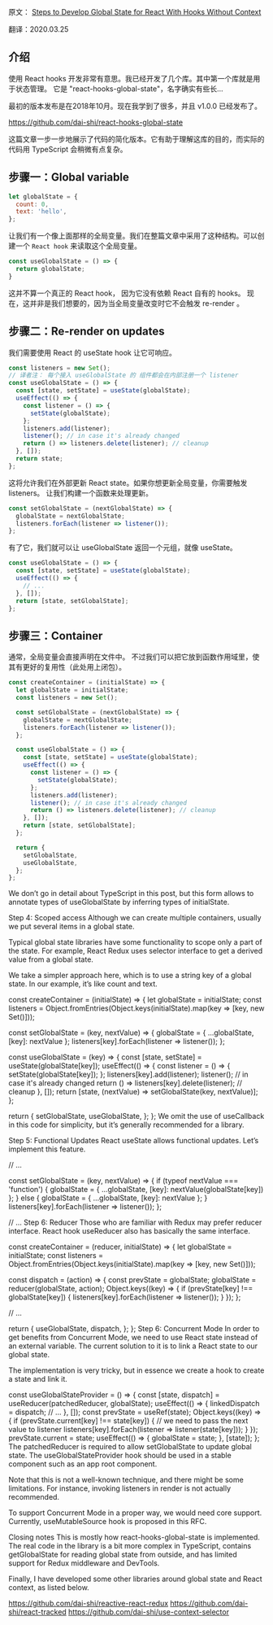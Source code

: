 原文： [Steps to Develop Global State for React With Hooks Without Context](https://blog.axlight.com/posts/steps-to-develop-global-state-for-react/)

翻译：2020.03.25

## 介绍
使用 React hooks 开发非常有意思。我已经开发了几个库。其中第一个库就是用于状态管理。 它是 "react-hooks-global-state"，名字确实有些长...

最初的版本发布是在2018年10月。现在我学到了很多，并且 v1.0.0 已经发布了。

https://github.com/dai-shi/react-hooks-global-state

这篇文章一步一步地展示了代码的简化版本。它有助于理解这库的目的，而实际的代码用 TypeScript 会稍微有点复杂。

## 步骤一：Global variable
```js
let globalState = {
  count: 0,
  text: 'hello',
};
```

让我们有一个像上面那样的全局变量。我们在整篇文章中采用了这种结构。可以创建一个 `React hook` 来读取这个全局变量。

```js
const useGlobalState = () => {
  return globalState;
}
```

这并不算一个真正的 React hook， 因为它没有依赖 React 自有的 hooks。
现在，这并非是我们想要的，因为当全局变量改变时它不会触发 re-render 。


## 步骤二：Re-render on updates

我们需要使用 React 的 useState hook 让它可响应。

```js
const listeners = new Set();
// 译者注： 每个接入 useGlobalState 的 组件都会在内部注册一个 listener
const useGlobalState = () => {
  const [state, setState] = useState(globalState);
  useEffect(() => {
    const listener = () => {
      setState(globalState);
    };
    listeners.add(listener);
    listener(); // in case it's already changed
    return () => listeners.delete(listener); // cleanup
  }, []);
  return state;
};
```

这将允许我们在外部更新 React state。如果你想更新全局变量，你需要触发 listeners。 让我们构建一个函数来处理更新。

```js
const setGlobalState = (nextGlobalState) => {
  globalState = nextGlobalState;
  listeners.forEach(listener => listener());
};
```

有了它，我们就可以让 useGlobalState 返回一个元组，就像 useState。

```js
const useGlobalState = () => {
  const [state, setState] = useState(globalState);
  useEffect(() => {
    // ...
  }, []);
  return [state, setGlobalState];
};
```

## 步骤三：Container

通常，全局变量会直接声明在文件中。 不过我们可以把它放到函数作用域里，使其有更好的复用性（此处用上闭包）。

```js
const createContainer = (initialState) => {
  let globalState = initialState;
  const listeners = new Set();

  const setGlobalState = (nextGlobalState) => {
    globalState = nextGlobalState;
    listeners.forEach(listener => listener());
  };

  const useGlobalState = () => {
    const [state, setState] = useState(globalState);
    useEffect(() => {
      const listener = () => {
        setState(globalState);
      };
      listeners.add(listener);
      listener(); // in case it's already changed
      return () => listeners.delete(listener); // cleanup
    }, []);
    return [state, setGlobalState];
  };

  return {
    setGlobalState,
    useGlobalState,
  };
};
```


We don’t go in detail about TypeScript in this post, but this form allows to annotate types of useGlobalState by inferring types of initialState.

Step 4: Scoped access
Although we can create multiple containers, usually we put several items in a global state.

Typical global state libraries have some functionality to scope only a part of the state. For example, React Redux uses selector interface to get a derived value from a global state.

We take a simpler approach here, which is to use a string key of a global state. In our example, it’s like count and text.

const createContainer = (initialState) => {
  let globalState = initialState;
  const listeners = Object.fromEntries(Object.keys(initialState).map(key => [key, new Set()]));

  const setGlobalState = (key, nextValue) => {
    globalState = { ...globalState, [key]: nextValue };
    listeners[key].forEach(listener => listener());
  };

  const useGlobalState = (key) => {
    const [state, setState] = useState(globalState[key]);
    useEffect(() => {
      const listener = () => {
        setState(globalState[key]);
      };
      listeners[key].add(listener);
      listener(); // in case it's already changed
      return () => listeners[key].delete(listener); // cleanup
    }, []);
    return [state, (nextValue) => setGlobalState(key, nextValue)];
  };

  return {
    setGlobalState,
    useGlobalState,
  };
};
We omit the use of useCallback in this code for simplicity, but it’s generally recommended for a library.

Step 5: Functional Updates
React useState allows functional updates. Let’s implement this feature.

  // ...

  const setGlobalState = (key, nextValue) => {
    if (typeof nextValue === 'function') {
      globalState = { ...globalState, [key]: nextValue(globalState[key]) };
    } else {
      globalState = { ...globalState, [key]: nextValue };
    }
    listeners[key].forEach(listener => listener());
  };

  // ...
Step 6: Reducer
Those who are familiar with Redux may prefer reducer interface. React hook useReducer also has basically the same interface.

const createContainer = (reducer, initialState) => {
  let globalState = initialState;
  const listeners = Object.fromEntries(Object.keys(initialState).map(key => [key, new Set()]));

  const dispatch = (action) => {
    const prevState = globalState;
    globalState = reducer(globalState, action);
    Object.keys((key) => {
      if (prevState[key] !== globalState[key]) {
        listeners[key].forEach(listener => listener());
      }
    });
  };

  // ...

  return {
    useGlobalState,
    dispatch,
  };
};
Step 6: Concurrent Mode
In order to get benefits from Concurrent Mode, we need to use React state instead of an external variable. The current solution to it is to link a React state to our global state.

The implementation is very tricky, but in essence we create a hook to create a state and link it.

  const useGlobalStateProvider = () => {
    const [state, dispatch] = useReducer(patchedReducer, globalState);
    useEffect(() => {
      linkedDispatch = dispatch;
      // ...
    }, []);
    const prevState = useRef(state);
    Object.keys((key) => {
      if (prevState.current[key] !== state[key]) {
        // we need to pass the next value to listener
        listeners[key].forEach(listener => listener(state[key]));
      }
    });
    prevState.current = state;
    useEffect(() => {
      globalState = state;
    }, [state]);
  };
The patchedReducer is required to allow setGlobalState to update global state. The useGlobalStateProvider hook should be used in a stable component such as an app root component.

Note that this is not a well-known technique, and there might be some limitations. For instance, invoking listeners in render is not actually recommended.

To support Concurrent Mode in a proper way, we would need core support. Currently, useMutableSource hook is proposed in this RFC.

Closing notes
This is mostly how react-hooks-global-state is implemented. The real code in the library is a bit more complex in TypeScript, contains getGlobalState for reading global state from outside, and has limited support for Redux middleware and DevTools.

Finally, I have developed some other libraries around global state and React context, as listed below.

https://github.com/dai-shi/reactive-react-redux
https://github.com/dai-shi/react-tracked
https://github.com/dai-shi/use-context-selector